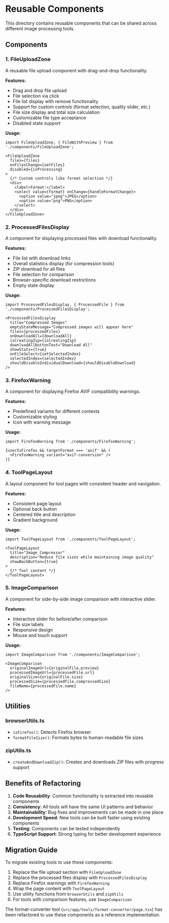 # Reusable Components

This directory contains reusable components that can be shared across different image processing tools.

## Components

### 1. FileUploadZone
A reusable file upload component with drag-and-drop functionality.

**Features:**
- Drag and drop file upload
- File selection via click
- File list display with remove functionality
- Support for custom controls (format selection, quality slider, etc.)
- File size display and total size calculation
- Customizable file type acceptance
- Disabled state support

**Usage:**
```tsx
import FileUploadZone, { FileWithPreview } from './components/FileUploadZone';

<FileUploadZone
  files={files}
  onFilesChange={setFiles}
  disabled={isProcessing}
>
  {/* Custom controls like format selection */}
  <div>
    <label>Format:</label>
    <select value={format} onChange={handleFormatChange}>
      <option value="jpeg">JPEG</option>
      <option value="png">PNG</option>
    </select>
  </div>
</FileUploadZone>
```

### 2. ProcessedFilesDisplay
A component for displaying processed files with download functionality.

**Features:**
- File list with download links
- Overall statistics display (for compression tools)
- ZIP download for all files
- File selection for comparison
- Browser-specific download restrictions
- Empty state display

**Usage:**
```tsx
import ProcessedFilesDisplay, { ProcessedFile } from './components/ProcessedFilesDisplay';

<ProcessedFilesDisplay
  title="Compressed Images"
  emptyStateMessage="Compressed images will appear here"
  files={processedFiles}
  onDownloadAll={downloadAll}
  isCreatingZip={isCreatingZip}
  downloadAllButtonText="Download All"
  showStats={true}
  onFileSelect={setSelectedIndex}
  selectedIndex={selectedIndex}
  shouldDisableIndividualDownload={shouldDisableDownload}
/>
```

### 3. FirefoxWarning
A component for displaying Firefox AVIF compatibility warnings.

**Features:**
- Predefined variants for different contexts
- Customizable styling
- Icon with warning message

**Usage:**
```tsx
import FirefoxWarning from './components/FirefoxWarning';

{userIsFirefox && targetFormat === 'avif' && (
  <FirefoxWarning variant="avif-conversion" />
)}
```

### 4. ToolPageLayout
A layout component for tool pages with consistent header and navigation.

**Features:**
- Consistent page layout
- Optional back button
- Centered title and description
- Gradient background

**Usage:**
```tsx
import ToolPageLayout from './components/ToolPageLayout';

<ToolPageLayout
  title="Image Compressor"
  description="Reduce file sizes while maintaining image quality"
  showBackButton={true}
>
  {/* Tool content */}
</ToolPageLayout>
```

### 5. ImageComparison
A component for side-by-side image comparison with interactive slider.

**Features:**
- Interactive slider for before/after comparison
- File size labels
- Responsive design
- Mouse and touch support

**Usage:**
```tsx
import ImageComparison from './components/ImageComparison';

<ImageComparison
  originalImageUrl={originalFile.preview}
  processedImageUrl={processedFile.url}
  originalSize={originalFile.size}
  processedSize={processedFile.compressedSize}
  fileName={processedFile.name}
/>
```

## Utilities

### browserUtils.ts
- `isFirefox()`: Detects Firefox browser
- `formatFileSize()`: Formats bytes to human-readable file sizes

### zipUtils.ts
- `createAndDownloadZip()`: Creates and downloads ZIP files with progress support

## Benefits of Refactoring

1. **Code Reusability**: Common functionality is extracted into reusable components
2. **Consistency**: All tools will have the same UI patterns and behavior
3. **Maintainability**: Bug fixes and improvements can be made in one place
4. **Development Speed**: New tools can be built faster using existing components
5. **Testing**: Components can be tested independently
6. **TypeScript Support**: Strong typing for better development experience

## Migration Guide

To migrate existing tools to use these components:

1. Replace the file upload section with `FileUploadZone`
2. Replace the processed files display with `ProcessedFilesDisplay`
3. Replace Firefox warnings with `FirefoxWarning`
4. Wrap the page content with `ToolPageLayout`
5. Use utility functions from `browserUtils` and `zipUtils`
6. For tools with comparison features, use `ImageComparison`

The format-converter tool (`src/app/tools/format-converter/page.tsx`) has been refactored to use these components as a reference implementation. 